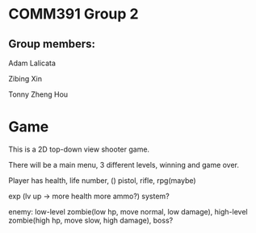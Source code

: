 # COMM391 Group 2
## Group members:
Adam Lalicata

Zibing Xin

Tonny Zheng Hou

# Game
This is a 2D top-down view shooter game.

There will be a main menu, 3 different levels, winning and game over.

Player has health, life number, ()
pistol, rifle, rpg(maybe)

exp (lv up -> more health more ammo?) system? 

enemy: low-level zombie(low hp, move normal, low damage), high-level zombie(high hp, move slow, high damage), boss?





